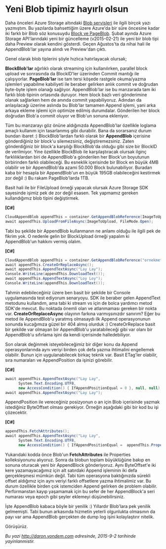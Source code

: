 # Yeni Blob tipimiz hayırlı olsun 

Daha önceleri Azure Storage altındaki [Blob servisleri](http://daron.yondem.com/software/search/blob) ile ilgili birçok yazı yazmıştım. Bu yazılarda bahsettiğim üzere Azure'da bir süre öncesine kadar iki farklı bir Blob söz konusuydu [Block ve PageBlob](http://daron.yondem.com/software/post/BlockBlob_ve_PageBlob_Detaylari_SDK2_5). Şubat ayında Azure Storage API'larındaki yeni bir güncelleme (v2015-02-21) ile yeni bir blob tipi daha Preview olarak kendini gösterdi. Geçen Ağustos'ta da nihai hali ile AppendBlob'lar yayına alındı ve Preview'dan çıktı.

Genel olarak blob tiplerini şöyle hızlıca hatırlayacak olursak;

**BlockBlob'lar** ağırlıklı olarak streaming için kullanılırken, parallel block upload ve sonrasında da BlockID'ler üzerinden Commit mantığı ile çalışıyorlar. **PageBlob'lar** ise tam tersi köşede rastgele okuma/yazma işlemleri yapabilme kabiliyeti ile beraber gelirken anlık commit ve doğrudan byte-byte işlem olanağı sağlıyor. AppendBlob'lar ise bu manzarada tam iki farklı blob tipinin ortasında duruyor. Hem block bazlı veri gönderimine olanak sağlarken hem de anında commit yapabiliyoruz. Adından da anlaşılacağı üzerine aslında bu Blob'lar tamamen Append işlemi, yani arka arkaya ekleme işlemi için optimize edilmiş durumdalar. Gönderilen her block doğrudan Blob'a commit oluyor ve Blob'un sonuna ekleniyor.

Tüm bu manzarayı göz önüne aldığınızda AppendBlob'lar özellikle loglama amaçlı kullanım için tasarlanmış gibi durabilir. Bana da sorarsanız durum bundan ibaret :) BlockBlob'lardan farklı olarak bir **AppendBlob** içerisine gönderdiğiniz bir block'u silemezsiniz, değiştiremezsiniz. Zaten gönderdiğiniz bir block'a karşılığı BlockBlob'da olduğu gibi size bir BlockID de verilmiyor. Yine özellikle BlockBlob ile karşılaştıracak olursak ilginç farklılıklardan biri de AppendBlob'a gönderilen her Block'un boyutunun birbirinden farklı olabileceği. Bu esneklik içerisinde bir Block en büyük 4MB olabilir ve bir AppendBlob'da azami 50.000 Block bulunabiliyor. Buradan kaba bir hesapla bir AppendBlob'un en büyük 195GB olabileceğini kestirmek zor değil :) Bu rakam PageBlob'larda 1TB.

Basit hali ile bir FileUpload örneği yapacak olursak Azure Storage SDK sayesinde işimiz pek de zor değil esasen. Tek yapmamız gereken kullandığımız blob tipini değiştirmek.

**[C\#]**
```cs
CloudAppendBlob appendThis = container.GetAppendBlobReference(ImageToUpload);
await appendThis.UploadFromFileAsync(ImageToUpload, FileMode.Open);
```
Tabi bu şekilde bir AppendBlob kullanmanın ne anlamı olduğu ile ilgili pek de fikrim yok. O nedenle gelin bir BlockUpload örneği yapalım ki AppendBlob'un hakkını vermiş olalım.

**[C\#]**
```cs
CloudAppendBlob appendThis = container.GetAppendBlobReference("ornekmetin.txt");
await appendThis.CreateOrReplaceAsync();
await appendThis.AppendTextAsync("Lay Lay");
Console.WriteLine(appendThis.DownloadText());
await appendThis.AppendTextAsync("Loy Loy");
Console.WriteLine(appendThis.DownloadText());
```

Tahmin edebileceğiniz üzere ben basit bir şekilde bir Console uygulamasında test ediyorum senaryoyu. SDK ile beraber gelen AppendText metodunu kullandım, ama tabi ki stream vs için de bolca yardımcı metod SDK'de mevcut. Bu noktada önemli olan ve atlanmaması gereken bir nokta var. **CreateOrReplaceAsync** olayının farkına varmışsınızdır sanırım? Eğer bu metod ile AppendBlob'u yaratmış olmasaydı ilk Append operasyonunun sonunda kucağımıza güzel bir 404 almış olurduk :) CreateOrReplace basit bir şekilde var olmayan bir AppendBlob'u yaratabileceği gibi var olanı bir AppendBlob'u sıfırlama işini da kendi içerisinde halledebiliyor. 

Son olarak değinmek isteyebileceğimiz bir diğer konu da Append operasyonlarında aynı veriyi birden çok defa yazma ihtimalini engellemek olabilir. Bunun için uygulanabilecek birkaç teknik var. Basit ETag'ler olabilir, sıra numaraları ve AppendPosition da işinizi görebilir. 

**[C\#]**
```cs
await appendThis.AppendTextAsync("Lay Lay", 
      System.Text.Encoding.UTF8, 
      new AccessCondition() { IfAppendPositionEqual = 0 }, null, null);
await appendThis.AppendTextAsync("Lay Lay");
```     
AppendPosition ile vereceğiniz posizyonun o an için Blob içerisinde yazmak istediğiniz ByteOffset olması gerekiyor. Örneğin aşağıdaki gibi bir kod bu işi çözecektir.

**[C\#]**
```cs
appendThis.FetchAttributes();
await appendThis.AppendTextAsync("Lay Lay",
      System.Text.Encoding.UTF8,
      new AccessCondition() { IfAppendPositionEqual =  appendThis.Properties.Length }, null, null);
```
Yukarıdaki kodda önce Blob'un **FetchAttributes** ile Properties kolleksiyonunu alıyoruz. Sonra da blobun toplam büyüklüğüne bakıp en sonuna oturacak yeni bir AppendBlock gönderiyoruz. Aynı ByteOffset'e iki kere yazamayacağımız için alt satırdaki Append işleminin iki defa gerçekleşmesi mümkün değil. Tabi tüm operasyona baktığınızda sürekli offset aldığımız için aynı veriyi farklı offsetlere yazma ihtimalimiz var. Bu durum özellikle birden çok istemciden Append gelirken de problem olabilir. Performanstan kayıp yaşamamak için bu sefer de her AppendBlock'a seri numarası veya epoch gibi şeyler eklemeyi düşünebilirsiniz.

İşte AppendBlob kabaca böyle bir yenilik :) Yıllardır Blob'lara pek yenilik gelmemişti. Tabi bunun arkasında hizmetin yeterli olgunlukta olmasının da payı var ama AppendBlob gerçekten de dump log işini kolaylaştırır nitelik. 

Görüşürüz.

*Bu yazi http://daron.yondem.com adresinde, 2015-9-2 tarihinde yayinlanmistir.*